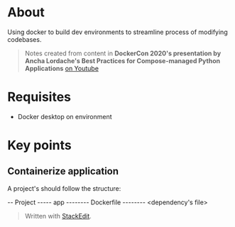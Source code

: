 
# About
Using docker to build dev environments to streamline process of modifying codebases.

> Notes created from content in **DockerCon 2020's presentation by Ancha Lordache's Best Practices for Compose-managed Python Applications** 
> [on Youtube](https://www.youtube.com/watch?v=OkidaZmnADw&feature=youtu.be)

# Requisites 
- Docker desktop on environment

# Key points

## Containerize application

A project's should follow the structure: 

-- Project
----- app
-------- Dockerfile
-------- <dependency's file>

> Written with [StackEdit](https://stackedit.io/).
<!--stackedit_data:
eyJoaXN0b3J5IjpbLTY2NTgxNTg1NV19
-->